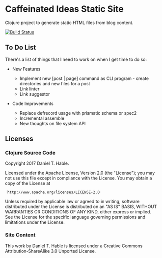 # Caffeinated Ideas Static Site

Clojure project to generate static HTML files from blog content.

[![Build Status](https://travis-ci.org/dhable/caffeinatedideas.com.svg?branch=master)](https://travis-ci.org/dhable/caffeinatedideas.com)


## To Do List

There's a list of things that I need to work on when I get time to do so:

* New Features
  * Implement new [post | page] command as CLI program - create directories and new files for a post
  * Link linter
  * Link suggestor

* Code Improvements
  * Replace defrecord usage with prismatic schema or spec2
  * Incremental assemble
  * New thoughts on file system API


## Licenses

### Clojure Source Code

   Copyright 2017 Daniel T. Hable.

   Licensed under the Apache License, Version 2.0 (the "License");
   you may not use this file except in compliance with the License.
   You may obtain a copy of the License at

     http://www.apache.org/licenses/LICENSE-2.0

   Unless required by applicable law or agreed to in writing, software
   distributed under the License is distributed on an "AS IS" BASIS,
   WITHOUT WARRANTIES OR CONDITIONS OF ANY KIND, either express or implied.
   See the License for the specific language governing permissions and
   limitations under the License.

### Site Content

   This work by Daniel T. Hable is licensed under a Creative Commons Attribution-ShareAlike 3.0 Unported License.
